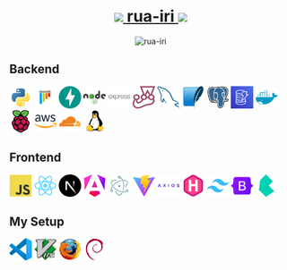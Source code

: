 
<h1 align="center">
    <a href="https://rua-iri.com">
        <img width="10%" src="https://rua-iri.com/android-chrome-192x192.png" />
        rua-iri
        <img width="10%" src="https://rua-iri.com/android-chrome-192x192.png" />
    </a>
</h1>



<p align="center">
    <img src="https://github-readme-streak-stats.herokuapp.com/?user=rua-iri" alt="rua-iri" />
</p>



## Backend

<div>
    <img src="https://raw.githubusercontent.com/devicons/devicon/master/icons/python/python-original.svg" alt="python logo" height="40" />
    <img src="https://raw.githubusercontent.com/devicons/devicon/master/icons/pytest/pytest-original.svg" alt="pytest logo" height="40" />
    <img src="https://raw.githubusercontent.com/devicons/devicon/master/icons/fastapi/fastapi-original.svg" alt="fastapi logo" height="40" />
    <img src="https://raw.githubusercontent.com/devicons/devicon/master/icons/nodejs/nodejs-original-wordmark.svg" alt="nodejs logo" height="40" />
    <img src="https://github.com/devicons/devicon/raw/master/icons/express/express-original-wordmark.svg" alt="express logo" height="40" />
    <img src="https://github.com/devicons/devicon/raw/master/icons/jest/jest-plain.svg" alt="express logo" height="40" />
    <img src="https://raw.githubusercontent.com/devicons/devicon/master/icons/mysql/mysql-original.svg" alt="mysql logo" height="40" />
    <img src="https://raw.githubusercontent.com/devicons/devicon/master/icons/sqlite/sqlite-original.svg" alt="sqlite logo" height="40" />
    <img src="https://raw.githubusercontent.com/devicons/devicon/master/icons/postgresql/postgresql-original.svg" alt="postgres logo" height="40" />
    <img src="https://raw.githubusercontent.com/devicons/devicon/master/icons/dynamodb/dynamodb-original.svg" alt="dynamodb logo" height="40" />
    <img src="https://github.com/devicons/devicon/raw/master/icons/docker/docker-plain.svg" alt="docker logo" height="40" />
    <img src="https://raw.githubusercontent.com/devicons/devicon/master/icons/raspberrypi/raspberrypi-original.svg" alt="raspberry pi logo" height="40" />
    <img src="https://github.com/devicons/devicon/raw/master/icons/amazonwebservices/amazonwebservices-original-wordmark.svg" alt="AWS logo" height="40" />
    <img src="https://github.com/devicons/devicon/raw/master/icons/cloudflare/cloudflare-original.svg" alt="Cloudflare logo" height="40" />
    <img src="https://github.com/devicons/devicon/raw/master/icons/linux/linux-original.svg" alt="Linux logo" height="40" />

</div>


## Frontend 

<div>
    <img src="https://github.com/devicons/devicon/raw/master/icons/javascript/javascript-original.svg" alt="javascript logo" height="40" />
    <img src="https://github.com/devicons/devicon/raw/master/icons/react/react-original.svg" alt="react logo" height="40" />
    <img src="https://github.com/devicons/devicon/raw/master/icons/nextjs/nextjs-original.svg" alt="nextjs logo" height="40" />
    <img src="https://github.com/devicons/devicon/raw/master/icons/angular/angular-original.svg" alt="angular logo" height="40" />
    <img src="https://github.com/devicons/devicon/raw/master/icons/electron/electron-original.svg" alt="electron logo" height="40" />
    <img src="https://github.com/devicons/devicon/raw/master/icons/vitejs/vitejs-original.svg" alt="vite logo" height="40" />
    <img src="https://github.com/devicons/devicon/raw/master/icons/axios/axios-plain-wordmark.svg" alt="axios logo" height="40" />
    <img src="https://github.com/devicons/devicon/raw/master/icons/hugo/hugo-original.svg" alt="hugo logo" height="40" />
    <img src="https://raw.githubusercontent.com/devicons/devicon/master/icons/tailwindcss/tailwindcss-original.svg" alt="tailwind logo" height="40" />
    <img src="https://raw.githubusercontent.com/devicons/devicon/master/icons/bootstrap/bootstrap-original.svg" alt="bootstrap logo" height="40" />
    <img src="https://github.com/devicons/devicon/raw/master/icons/bulma/bulma-plain.svg" alt="bulma logo" height="40" />

</div>


## My Setup

<div>
    <img src="https://github.com/devicons/devicon/raw/master/icons/vscode/vscode-original.svg" alt="vscode logo" height="40" />
    <img src="https://github.com/devicons/devicon/raw/master/icons/vim/vim-original.svg" alt="vim logo" height="40" />
    <img src="https://github.com/devicons/devicon/raw/master/icons/firefox/firefox-original.svg" alt="vim logo" height="40" />
    <img src="https://github.com/devicons/devicon/raw/master/icons/debian/debian-original.svg" alt="Debian logo" height="40" />
    
</div>







